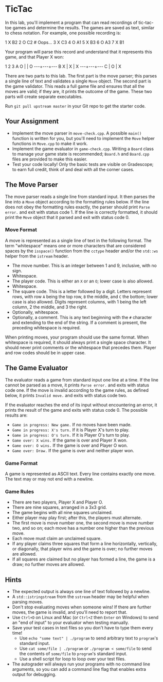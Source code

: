 # TicTac

In this lab,  you'll implement a program that can read recordings of tic-tac-toe
games  and determine the results.  The games are saved as text, similar to chess
notation.  For example, one possible recording is:

1 X B2
2 O C2 # Oops...
3 X C3
4 O A1
5 X B3
6 O A3
7 X B1

Your program will parse this record and understand that it represents this game,
and that Player X won:

   1   2   3
A  O |   | O
  ---+---+---
B  X | X | X
  ---+---+---
C    | O | X

There are two parts to this lab.  The first part is the move parser; this parses
a single line of text  and validates a single `Move` object.  The second part is
the game validator.  This reads a full game file  and ensures that all the moves
are valid; if they are, it prints the outcome of the game.  These two parts will
create separate executables.

Run `git pull upstream master` in your Git repo to get the starter code.

## Your Assignment

- Implement the move parser in `move-check.cpp`. A possible `main()` function is
  written for you,  but you'll need to implement the  `Move` helper functions in
  `Move.cpp` to make it work.
- Implement the  game evaluator in `game-check.cpp`.  Writing a `Board` class to
  manage  your game state  is recommended;  `Board.h` and `Board.cpp`  files are
  provided to make this easier.
- Test your code locally!  Only the basic tests are visible on Gradescope; to
  earn full credit, think of and deal with all the corner cases.

## The Move Parser

The move parser reads a single line from standard input. It then parses the line
into a `Move` object  according to the formatting rules below.  If the line does
not obey the formatting rules  exactly,  the parser should print  `Parse error.`
and exit with status code 1. If the line is correctly formatted, it should print
the `Move` object that it parsed and exit with status code 0.

### Move Format

A move is represented as a single line of text in the following format. The term
"whitespace"  means one  or more  characters  that are  considered spaces by the
`isspace()` function from the `cctype` header  and/or  the `std::ws` helper from
the `istream` header.

- The move number.  This is an integer between 1 and 9, inclusive, with no sign.
- Whitespace.
- The player code.  This is either an `X` or an `O`; lower case is also allowed.
- Whitespace.
- The square code. This is a letter followed by a digit. Letters represent rows,
  with row `A` being the top row, `B` the middle, and `C` the bottom; lower case
  is also allowed. Digits represent columns, with 1 being the left column, 2 the
  middle, and 3 the right.
- Optionally, whitespace.
- Optionally, a comment.  This is any text beginning with the `#` character and
  extending to the end of the string.  If a comment is present, the preceding
  whitespace is required.

When printing moves, your program should use the same format. When whitespace is
required, it should always print a single space character. It should never print
comments or the whitespace that precedes them. Player and row codes should be in
upper case.

## The Game Evaluator

The evaluator reads a game from standard input  one line at a time.  If the line
cannot be parsed as a move, it prints `Parse error.` and exits with  status code
one.  If the move is  invalid according to the game rules,  as defined below, it
prints `Invalid move.` and exits with status code two.

If the evaluator reaches the end of its input  without encountering an error, it
prints the result of the game and exits with status code 0. The possible results
are:

- `Game in progress: New game.`  If no moves have been made.
- `Game in progress: X's turn.`  If it is Player X's turn to play.
- `Game in progress: O's turn.`  If it is Player O's turn to play.
- `Game over: X wins.`  If the game is over and Player X won.
- `Game over: O wins.`  If the game is over and Player O won.
- `Game over: Draw.`  If the game is over and neither player won.

### Game Format

A game is represented as ASCII text.  Every line contains exactly one move.  The
text may or may not end with a newline.

### Game Rules

- There are two players, Player X and Player O.
- There are nine squares, arranged in a 3x3 grid.
- The game begins with all nine squares unclaimed.
- Either player may play first; after this, the players must alternate.
- The first move is move number one, the second move is move number two, and so
  on; each move has a number one higher than the previous move.
- Each move must claim an unclaimed square.
- If any player claims three squares that form a line horizontally, vertically,
  or diagonally, that player wins and the game is over; no further moves are
  allowed.
- If all squares are claimed but no player has formed a line, the game is a
  draw; no further moves are allowed.

## Hints

- The expected output is always one line of text followed by a newline.
- A `std::istringstream` from the `sstream` header may be helpful when parsing
  moves.
- Don't stop evaluating moves when someone wins!  If there are further moves,
  the game is invalid, and you'll need to report that.
- Use `Ctrl+D` on Linux and Mac (or `Ctrl+Z` then `Enter` on Windows) to send an
  "end of input" to your evaluator when testing manually.
- Save your test cases in text files so you don't have to type them every time!
  - Use `echo "some text" | ./program` to send arbitrary text to `program`'s
    standard input.
  - Use `cat some/file | ./program` or `./program < some/file` to send the
    contents of `some/file` to `program`'s standard input.
  - Use a shell script for loop to loop over your test files.
- The autograder will  always run your programs  with no command line arguments,
  so you can add a command line flag that enables extra output for debugging.
